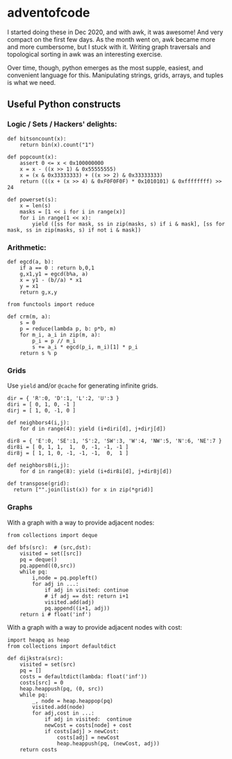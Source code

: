 # adventofcode

I started doing these in Dec 2020, and with awk, it was awesome! And very compact on the first few days.
As the month went on, awk became more and more cumbersome, but I stuck with it.  Writing graph traversals
and topological sorting in awk was an interesting exercise.

Over time, though, python emerges as the most supple, easiest, and convenient language for this.  Manipulating
strings, grids, arrays, and tuples is what we need.

## Useful Python constructs

### Logic / Sets / Hackers' delights:

```
def bitsoncount(x):
    return bin(x).count("1")

def popcount(x):
    assert 0 <= x < 0x100000000
    x = x - ((x >> 1) & 0x55555555)
    x = (x & 0x33333333) + ((x >> 2) & 0x33333333)
    return (((x + (x >> 4) & 0xF0F0F0F) * 0x1010101) & 0xffffffff) >> 24
```

```
def powerset(s):
    x = len(s)
    masks = [1 << i for i in range(x)]
    for i in range(1 << x):
        yield ([ss for mask, ss in zip(masks, s) if i & mask], [ss for mask, ss in zip(masks, s) if not i & mask])

```

### Arithmetic:

```
def egcd(a, b):
    if a == 0 : return b,0,1
    g,x1,y1 = egcd(b%a, a)
    x = y1 - (b//a) * x1
    y = x1
    return g,x,y
```

```
from functools import reduce

def crm(m, a):
    s = 0
    p = reduce(lambda p, b: p*b, m)
    for m_i, a_i in zip(m, a):
        p_i = p // m_i
        s += a_i * egcd(p_i, m_i)[1] * p_i
    return s % p
```

### Grids

Use `yield` and/or `@cache` for generating infinite grids.

```
dir = { 'R':0, 'D':1, 'L':2, 'U':3 }
diri = [ 0, 1, 0, -1 ]
dirj = [ 1, 0, -1, 0 ]

def neighbors4(i,j):
    for d in range(4): yield (i+diri[d], j+dirj[d])
```

```
dir8 = { 'E':0, 'SE':1, 'S':2, 'SW':3, 'W':4, 'NW':5, 'N':6, 'NE':7 }
dir8i = [ 0, 1, 1,  1,  0, -1, -1, -1 ]
dir8j = [ 1, 1, 0, -1, -1, -1,  0,  1 ]

def neighbors8(i,j):
    for d in range(8): yield (i+dir8i[d], j+dir8j[d])
```

```
def transpose(grid):
  return ["".join(list(x)) for x in zip(*grid)]
```

### Graphs

With a graph with a way to provide adjacent nodes:

```
from collections import deque

def bfs(src):  # (src,dst):
    visited = set([src])
    pq = deque()
    pq.append((0,src))
    while pq:
        i,node = pq.popleft()
        for adj in ...:
            if adj in visited: continue
            # if adj == dst: return i+1
            visited.add(adj)
            pq.append((i+1, adj))
    return i # float('inf')
```

With a graph with a way to provide adjacent nodes with cost:

```
import heapq as heap
from collections import defaultdict

def dijkstra(src):
    visited = set(src)
    pq = []
    costs = defaultdict(lambda: float('inf'))
    costs[src] = 0
    heap.heappush(pq, (0, src))
    while pq:
        _, node = heap.heappop(pq)
        visited.add(node)
        for adj,cost in ...:
            if adj in visited:	continue
            newCost = costs[node] + cost
            if costs[adj] > newCost:
                costs[adj] = newCost
                heap.heappush(pq, (newCost, adj))
    return costs
```
